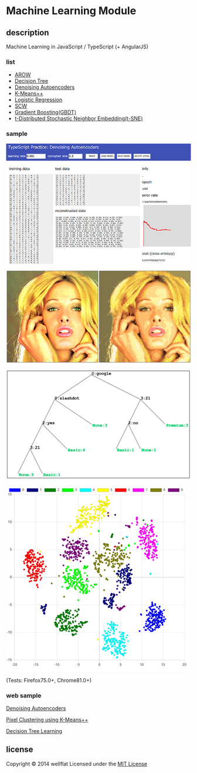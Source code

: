 # Machine Learning Module

## description

Machine Learning in JavaScript / TypeScript (+ AngularJS)

### list
- [AROW](https://github.com/wellflat/imageprocessing-labs/tree/master/ml/arow)
- [Decision Tree](https://github.com/wellflat/imageprocessing-labs/blob/master/ml/decisiontree/decisiontree.js)
- [Denoising Autoencoders](https://github.com/wellflat/imageprocessing-labs/tree/master/ml/autoencoder)
- [K-Means++](https://github.com/wellflat/imageprocessing-labs/blob/master/ml/kmeans/kmeans.js)
- [Logistic Regression](https://github.com/wellflat/imageprocessing-labs/blob/master/ml/logistic_regression/logistic_regression.ts)
- [SCW](https://github.com/wellflat/imageprocessing-labs/tree/master/ml/scw)
- [Gradient Boosting(GBDT)](https://github.com/wellflat/imageprocessing-labs/tree/master/ml/gbdt)
- [t-Distributed Stochastic Neighbor Embedding(t-SNE)](https://github.com/wellflat/imageprocessing-labs/tree/master/ml/t-sne)

### sample
[![da](https://github.com/wellflat/imageprocessing-labs/blob/master/images/da_demo.png)](https://rest-term.com/labs/html5/da/)

[![pixel_clustering](https://github.com/wellflat/imageprocessing-labs/blob/master/images/pixel_clustering.jpg)](https://rest-term.com/labs/html5/pixelclustering.html)

[![decision_tree](https://github.com/wellflat/imageprocessing-labs/blob/master/images/decision_tree.png)](https://rest-term.com/labs/html5/dtree.html)

[![t-sne](https://github.com/wellflat/imageprocessing-labs/blob/master/images/tsne.png)](https://rest-term.com/labs/html5/tsne/)

(Tests: Firefox75.0+, Chrome81.0+)

### web sample
[Denoising Autoencoders][DenoisingAutoencoders]

[Pixel Clustering using K-Means++][PixelClustering]

[Decision Tree Learning][DecisionTree]

license
----------
Copyright &copy; 2014 wellflat Licensed under the [MIT License][MIT]

[DenoisingAutoencoders]: http://rest-term.com/labs/html5/da/
[PixelClustering]: http://rest-term.com/labs/html5/pixelclustering.html
[DecisionTree]: http://rest-term.com/labs/html5/dtree.html
[MIT]: http://www.opensource.org/licenses/mit-license.php

